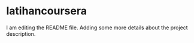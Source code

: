 # latihancoursera
I am editing the README file. Adding some more details about the project description.
